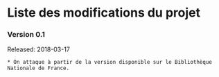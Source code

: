 Liste des modifications du projet 
=================================

### Version 0.1
Released: 2018-03-17

```
* On attaque à partir de la version disponible sur le Bibliothèque Nationale de France.
```



<!--
Des exemples de mise en page...

### Version 1.0.6
Released: 2017-07-25

```
* [Changed] Improve documentation
* [Changed] Improve handling of Pico's Twig config (`$config['twig_config']`)
* [Changed] Improve PHP platform requirement checks
```

### Version 1.0.5
Released: 2017-05-02

```
* [Changed] Improve documentation
* [Fixed] Improve hostname detection with proxies
* [Fixed] Fix detection of Windows-based server environments
* [Removed] Remove Twitter links
```

### Version 1.0.4
Released: 2016-10-04

```
* [New] Add Pico's social icons to default theme
* [Changed] Improve documentation
* [Changed] Add CSS flexbox rules to default theme
* [Fixed] Fix handling of non-YAML 1-line front matters
* [Fixed] Fix responsiveness in default theme
```
-->
